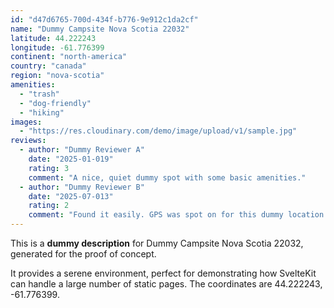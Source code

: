 ```yaml
---
id: "d47d6765-700d-434f-b776-9e912c1da2cf"
name: "Dummy Campsite Nova Scotia 22032"
latitude: 44.222243
longitude: -61.776399
continent: "north-america"
country: "canada"
region: "nova-scotia"
amenities:
  - "trash"
  - "dog-friendly"
  - "hiking"
images:
  - "https://res.cloudinary.com/demo/image/upload/v1/sample.jpg"
reviews:
  - author: "Dummy Reviewer A"
    date: "2025-01-019"
    rating: 3
    comment: "A nice, quiet dummy spot with some basic amenities."
  - author: "Dummy Reviewer B"
    date: "2025-07-013"
    rating: 2
    comment: "Found it easily. GPS was spot on for this dummy location."
---
```


This is a **dummy description** for Dummy Campsite Nova Scotia 22032, generated for the proof of concept.

It provides a serene environment, perfect for demonstrating how SvelteKit can handle a large number of static pages. The coordinates are 44.222243, -61.776399.
